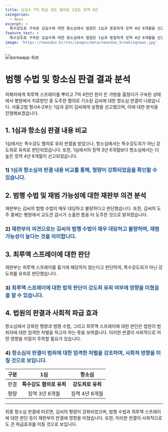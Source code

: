 ```yaml
---
title: 김길수 7억 현금 강도 혐의로 2심도 징역 4년
categories:
  - News
excerpt: >
  특수강도로 구속된 김길수에 대한 항소심에서 법원은 1심과 동일하게 징역 4년 6개월을 선고했다. 지난해 피해자에게 최루액 스프레이를 뿌리고 돈가방을 훔친 뒤 병원에서 도주까지 한 행위는 계획적이고 대담했다는 이유로 실형을 선고받았으며, 특수강도죄가 아닌 강도죄로 유죄를 선언했다.
feature_text: >
  특수강도로 구속된 김길수에 대한 항소심에서 법원은 1심과 동일하게 징역 4년 6개월을 선고했다. 지난해 피해자에게 최루액 스프레이를 뿌리고 돈가방을 훔친 뒤 병원에서 도주까지 한 행위는 계획적이고 대담했다는 이유로 실형을 선고받았으며, 특수강도죄가 아닌 강도죄로 유죄를 선언했다.
image: 'https://newsdao.kr/res/images/meta/newsdao_breakingnews.jpg'
---
```


<p><img src="https://newsdao.kr/res/images/meta/newsdao_breakingnews.jpg" alt="koreaapp 속보" /></p>

<h1>범행 수법 및 항소심 판결 결과 분석</h1>

<p data-ke-size="size16">피해자에게 최루액 스프레이를 뿌리고 7억 4천만 원이 든 가방을 훔쳤다가 구속된 상태에서 병원에서 치료받던 중 도주한 혐의로 기소된 김씨에 대한 항소심 판결이 나왔습니다. 서울고법 형사4-2부는 1심과 같이 김씨에게 실형을 선고했으며, 이에 대한 분석을 진행해보겠습니다.</p>

<h2>1. 1심과 항소심 판결 내용 비교</h2>

<p>1심에서는 특수강도 혐의로 유죄 판결을 받았으나, 항소심에서는 특수강도죄가 아닌 강도죄로 유죄로 판단되었습니다. 또한, 1심에서의 징역 3년 6개월보다 항소심에서는 더 높은 징역 4년 6개월이 선고되었습니다.</p>

<h3>1) <b><span style="color: #1a5490;">1심과 항소심의 판결 내용 비교를 통해, 형량이 강화되었음을 확인할 수 있습니다.</span></b></h3>

<h2>2. 범행 수법 및 재범 가능성에 대한 재판부 의견 분석</h2>

<p>재판부는 김씨의 범행 수법이 매우 대담하고 불량하다고 판단했습니다. 또한, 김씨의 도주 중에는 병원에서 교도관 감시가 소홀한 틈을 타 도주한 것으로 밝혀졌습니다.</p>

<h3>2) <b><span style="color: #1a5490;">재판부의 의견으로는 김씨의 범행 수법이 매우 대담하고 불량하며, 재범 가능성이 높다는 것을 의미합니다.</span></b></h3>

<h2>3. 최루액 스프레이에 대한 판단</h2>

<p>재판부는 최루액 스프레이를 흉기에 해당하지 않는다고 판단하여, 특수강도죄가 아닌 강도죄를 유죄로 판단했습니다.</p>

<h3>3) <b><span style="color: #1a5490;">최루액 스프레이에 대한 법적 판단이 강도죄 유죄 여부에 영향을 미쳤음을 알 수 있습니다.</span></b></h3>

<h2>4. 법원의 판결과 사회적 파급 효과</h2>

<p>항소심에서 강화된 형량과 범행 수법, 그리고 최루액 스프레이에 대한 판단은 법원이 범죄자에 대한 엄격한 처벌을 하고자 하는 뜻을 보여줍니다. 이러한 판결이 사회적으로 어떤 영향을 끼칠지 주목할 필요가 있습니다.</p>

<h3>4) <b><span style="color: #1a5490;">항소심의 판결이 범죄에 대한 엄격한 처벌을 강조하며, 사회적 영향을 미칠 것으로 보입니다.</span></b></h3>

<table>
    <thead>
        <tr>
            <th style="text-align: center;">구분</th>
            <th style="text-align: center;">1심</th>
            <th style="text-align: center;">항소심</th>
        </tr>
    </thead>
    <tbody>
        <tr>
            <td style="text-align: center;">판결</td>
            <td style="text-align: center;"><b>특수강도 혐의로 유죄</b></td>
            <td style="text-align: center;"><b>강도죄로 유죄</b></td>
        </tr>
        <tr>
            <td style="text-align: center;">형량</td>
            <td style="text-align: center;">징역 3년 6개월</td>
            <td style="text-align: center;">징역 4년 6개월</td>
        </tr>
    </tbody>
</table>

<hr>

<p data-ke-size="size16">최종 항소심 판결에 따르면, 김씨의 형량이 강화되었으며, 범행 수법과 최루액 스프레이에 대한 판단 등이 재판부의 판결에 영향을 미쳤습니다. 또한, 이러한 판결이 사회적으로도 큰 파급효과를 미칠 것으로 보입니다.</p>

